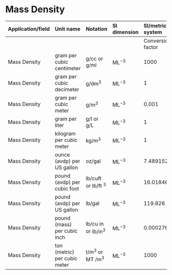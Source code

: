# Mass Density

| Application/field | Unit name | Notation | SI dimension | SI/metric system |  | English/US system |  |
| :--- | :--- | :--- | :--- | :--- | :--- | :--- | :--- |
|  |  |  |  | Conversion factor | Unit | Conversion factor | Unit |
| Mass Density | gram per cubic centimeter | g/cc or g/ml | $\mathrm{ML}^{-3}$ | 1000 | $\mathrm{kg} / \mathrm{m}^{3}$ | 62.428 | $\mathrm{lb} / \mathrm{ft}^{3}$ |
| Mass Density | gram per cubic decimeter | $\mathrm{g} / \mathrm{dm}^{3}$ | $\mathrm{ML}^{-3}$ | 1 | $\mathrm{kg} / \mathrm{m}^{3}$ | 0.062428 | $\mathrm{lb} / \mathrm{ft}^{3}$ |
| Mass Density | gram per cubic meter | $\mathrm{g} / \mathrm{m}^{3}$ | $\mathrm{ML}^{-3}$ | 0.001 | $\mathrm{kg} / \mathrm{m}^{3}$ | $6.2428 \mathrm{E}-05$ | $\mathrm{lb} / \mathrm{ft}^{3}$ |
| Mass Density | gram per liter | $\mathrm{g} / \mathrm{l}$ or g/L | $\mathrm{ML}^{-3}$ | 1 | $\mathrm{kg} / \mathrm{m}^{3}$ | 0.062428 | $\mathrm{lb} / \mathrm{ft}^{3}$ |
| Mass Density | kilogram per cubic meter | $\mathrm{kg} / \mathrm{m}^{3}$ | $\mathrm{ML}^{-3}$ | 1 | $\mathrm{kg} / \mathrm{m}^{3}$ | 0.062428 | $\mathrm{lb} / \mathrm{ft}^{3}$ |
| Mass Density | ounce (avdp) per US gallon | oz/gal | $\mathrm{ML}^{-3}$ | 7.489152 | $\mathrm{kg} / \mathrm{m}^{3}$ | 0.46753 | $\mathrm{lb} / \mathrm{ft}^{3}$ |
| Mass Density | pound (avdp) per cubic foot | $\mathrm{lb} / \mathrm{cu} \mathrm{ft}$ or lb/ft ${ }^{3}$ | $\mathrm{ML}^{-3}$ | 16.01846 | $\mathrm{kg} / \mathrm{m}^{3}$ | 1 | $\mathrm{lb} / \mathrm{ft}^{3}$ |
| Mass Density | pound (avdp) per US gallon | lb/gal | $\mathrm{ML}^{-3}$ | 119.826 | $\mathrm{kg} / \mathrm{m}^{3}$ | 7.4805 | $\mathrm{lb} / \mathrm{ft}^{3}$ |
| Mass Density | pound (mass) per cubic inch | $\mathrm{lb} / \mathrm{cu}$ in or $\mathrm{lb} / \mathrm{in}^{3}$ | $\mathrm{ML}^{-3}$ | 0.000276799 | $\mathrm{kg} / \mathrm{m}^{3}$ | 1.7280E-05 | $\mathrm{lb} / \mathrm{ft}^{3}$ |
| Mass Density | ton (metric) per cubic meter | $\mathrm{t} / \mathrm{m}^{3}$ or MT $/ \mathrm{m}^{3}$ | $\mathrm{ML}^{-3}$ | 1000 | $\mathrm{kg} / \mathrm{m}^{3}$ | 62.428 | $\mathrm{lb} / \mathrm{ft}^{3}$ |
